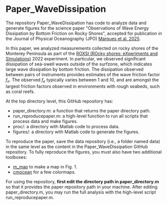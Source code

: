# Paper_WaveDissipation

The repository Paper_WaveDissipation has code to analyze data and generate figures for the science paper "Observations of Wave Energy Dissipation by Bottom Friction on Rocky Shores", accepted for publication in the Journal of Physical Oceanography (JPO) [Marques et al. 2025](https://journals.ametsoc.org/view/journals/phoc/aop/JPO-D-24-0144.1/JPO-D-24-0144.1.xml).


In this paper, we analyzed measurements collected on rocky shores of the Monterey Peninsula as part of the [ROXSI (ROcky shores: eXperiments and SImulations)](https://roxsi.ucsd.edu/) 2022 experiment. In particular, we observed significant dissipation of sea-swell waves outside of the surfzone, which indicates large wave dissipation by bottom friction. The dissipation observed between pairs of instruments provides estimates of the wave friction factor $f_e$. The observed $f_e$ typically varies between 1 and 10, and are amongst the largest friction factors observed in environments with rough seabeds, such as coral reefs. 

At the top directory level, this GitHub repository has:
* paper_directory.m: a function that returns the paper directory path.
* run_reproducepaper.m: a high-level function to run all scripts that process data and make figures.
* proc/: a directory with Matlab code to process data.
* figures/: a directory with Matlab code to generate the figures.

<!---
The data has been archived in this [Zenodo repository](https://doi.org/.../zenodo....).
-->

To reproduce the paper, save the data repository (i.e., a folder named data) in the same level as the content in the Paper_WaveDissipation GitHub repository.
To fully reproduce the figures, you must also have two additional toolboxes:
* [m_map](https://www-old.eoas.ubc.ca/~rich/map.html) to make a map in Fig. 1.
* [cmocean](https://github.com/chadagreene/cmocean) for a few colormaps.

For using the repository, **first edit the directory path in paper_directory.m** so that it provides the paper repository path in your machine.
After editing paper_directory.m, you may run the full analysis with the high-level script run_reproducepaper.m.

